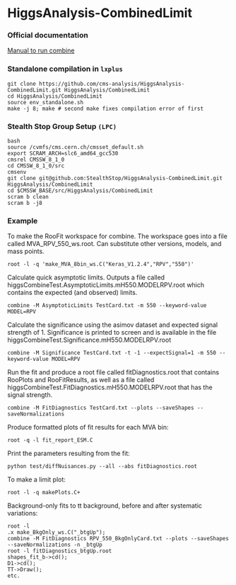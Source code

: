 HiggsAnalysis-CombinedLimit
===========================

### Official documentation

[Manual to run combine](https://github.com/cms-analysis/HiggsAnalysis-CombinedLimit/wiki)

### Standalone compilation in `lxplus`
```
git clone https://github.com/cms-analysis/HiggsAnalysis-CombinedLimit.git HiggsAnalysis/CombinedLimit
cd HiggsAnalysis/CombinedLimit
source env_standalone.sh 
make -j 8; make # second make fixes compilation error of first
```

### Stealth Stop Group Setup `(LPC)`
```
bash
source /cvmfs/cms.cern.ch/cmsset_default.sh 
export SCRAM_ARCH=slc6_amd64_gcc530
cmsrel CMSSW_8_1_0
cd CMSSW_8_1_0/src
cmsenv
git clone git@github.com:StealthStop/HiggsAnalysis-CombinedLimit.git HiggsAnalysis/CombinedLimit
cd $CMSSW_BASE/src/HiggsAnalysis/CombinedLimit
scram b clean
scram b -j8
```

### Example

To make the RooFit workspace for combine.  The workspace goes into
a file called MVA_RPV_550_ws.root.  Can substitute other versions, models, and mass points.
```
root -l -q 'make_MVA_8bin_ws.C("Keras_V1.2.4","RPV","550")'
```

Calculate quick asymptotic limits.  Outputs a file called
higgsCombineTest.AsymptoticLimits.mH550.MODELRPV.root
which contains the expected (and observed) limits.
```
combine -M AsymptoticLimits TestCard.txt -m 550 --keyword-value MODEL=RPV
```

Calculate the significance using the asimov dataset and expected signal strength of 1.
Significance is printed to screen and is available in the file
higgsCombineTest.Significance.mH550.MODELRPV.root
```
combine -M Significance TestCard.txt -t -1 --expectSignal=1 -m 550 --keyword-value MODEL=RPV
```

Run the fit and produce a root file called fitDiagnostics.root that contains RooPlots and RooFitResults,
as well as a file called higgsCombineTest.FitDiagnostics.mH550.MODELRPV.root that has the signal strength.
```
combine -M FitDiagnostics TestCard.txt --plots --saveShapes --saveNormalizations
```

Produce formatted plots of fit results for each MVA bin:
```
root -q -l fit_report_ESM.C
```

Print the parameters resulting from the fit:
```
python test/diffNuisances.py --all --abs fitDiagnostics.root
```

To make a limit plot:
```
root -l -q makePlots.C+
```

Background-only fits to tt background, before and after systematic variations:
```
root -l
.x make_BkgOnly_ws.C("_btgUp");
combine -M FitDiagnostics RPV_550_BkgOnlyCard.txt --plots --saveShapes --saveNormalizations -n _btgUp
root -l fitDiagnostics_btgUp.root
shapes_fit_b->cd();
D1->cd();
TT->Draw();
etc.
```

